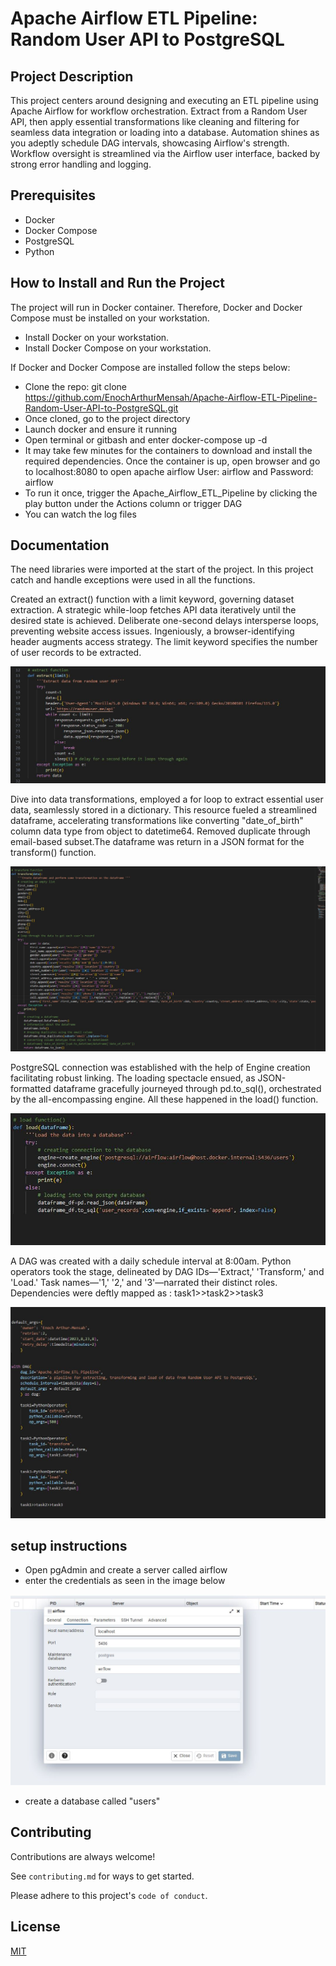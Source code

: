 
# Apache Airflow ETL Pipeline: Random User API to PostgreSQL

## Project Description

This project centers around designing and executing  an ETL pipeline using Apache Airflow  for workflow orchestration. Extract from a Random User API, then apply essential transformations like cleaning and filtering for seamless data integration or loading into a database. Automation shines as you adeptly schedule DAG intervals, showcasing Airflow's strength. Workflow oversight is streamlined via the Airflow user interface, backed by strong error handling and logging.





## Prerequisites

- Docker
- Docker Compose
- PostgreSQL 
- Python

## How to Install and Run the Project

The project will run in Docker container. Therefore, Docker and Docker Compose must be installed on your workstation.
- Install Docker on your workstation.
- Install Docker Compose on your workstation.

If Docker and Docker Compose are installed follow the steps below:

- Clone the repo: git clone https://github.com/EnochArthurMensah/Apache-Airflow-ETL-Pipeline-Random-User-API-to-PostgreSQL.git
- Once cloned, go to the project directory
- Launch docker and ensure it running
- Open terminal or gitbash and enter  docker-compose up -d
- It may take few minutes for the containers to download and install the required dependencies. Once the container is up, open browser and go to localhost:8080 to open apache airflow User: airflow and Password: airflow
- To run it once, trigger the Apache_Airflow_ETL_Pipeline by clicking the play button under the Actions column or trigger DAG
- You can watch the log files 




## Documentation

The need libraries were imported at the start of the project. In this project catch and handle exceptions were used in all the functions. 

Created an extract() function with a limit keyword, governing dataset extraction. A strategic while-loop fetches API data iteratively until the desired state is achieved. Deliberate one-second delays intersperse loops, preventing website access issues. Ingeniously, a browser-identifying header augments access strategy. The limit keyword specifies the number of user records to be extracted.

![Alt text](images/extract.JPG)

Dive into data transformations, employed a for loop to extract essential user data, seamlessly stored in a dictionary. This resource fueled a streamlined dataframe, accelerating transformations like converting "date_of_birth" column data type from object to datetime64. Removed duplicate  through email-based subset.The dataframe was return in a  JSON format for the transform() function.


![Alt text](images/transform.JPG)

PostgreSQL connection was established with the help of  Engine creation facilitating robust linking. The loading spectacle ensued, as JSON-formatted dataframe gracefully journeyed through pd.to_sql(), orchestrated by the all-encompassing engine. All these happened in the load() function.


![Alt text](images/load.JPG)

A DAG was created with a daily schedule interval at 8:00am. Python operators took the stage, delineated by DAG IDs—'Extract,' 'Transform,' and 'Load.' Task names—'1,' '2,' and '3'—narrated their distinct roles.
Dependencies were deftly mapped as :
 task1>>task2>>task3


![Alt text](images/task.JPG)
 
## setup instructions

- Open pgAdmin and create a server called airflow
- enter the credentials as seen in the image below

![Alt text](images/pgadmin.JPG)

- create a database called "users"


## Contributing

Contributions are always welcome!

See `contributing.md` for ways to get started.

Please adhere to this project's `code of conduct`.


## License

[MIT](https://choosealicense.com/licenses/mit/)

